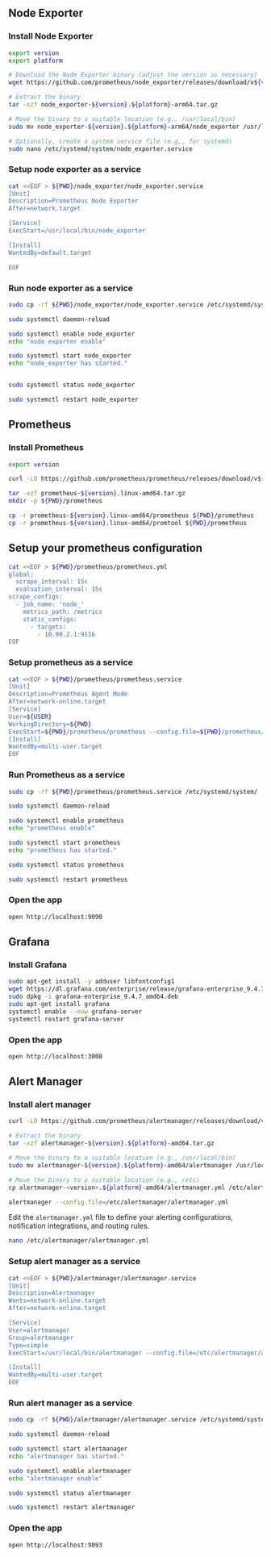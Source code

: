 ## Node Exporter

### Install Node Exporter

```sh {"promptEnv":"yes"}
export version
export platform

# Download the Node Exporter binary (adjust the version as necessary)
wget https://github.com/prometheus/node_exporter/releases/download/v${version}/node_exporter-${version}.${platform}-arm64.tar.gz

# Extract the binary
tar -xzf node_exporter-${version}.${platform}-arm64.tar.gz

# Move the binary to a suitable location (e.g., /usr/local/bin)
sudo mv node_exporter-${version}.${platform}-arm64/node_exporter /usr/local/bin/

# Optionally, create a system service file (e.g., for systemd)
sudo nano /etc/systemd/system/node_exporter.service
```

### Setup node exporter as a service

```sh
cat <<EOF > ${PWD}/node_exporter/node_exporter.service
[Unit]
Description=Prometheus Node Exporter
After=network.target

[Service]
ExecStart=/usr/local/bin/node_exporter

[Install]
WantedBy=default.target

EOF

```

### Run node exporter as a service

```sh
sudo cp -rf ${PWD}/node_exporter/node_exporter.service /etc/systemd/system/

sudo systemctl daemon-reload

sudo systemctl enable node_exporter
echo "node exporter enable"

sudo systemctl start node_exporter
echo "node_exporter has started."


sudo systemctl status node_exporter

sudo systemctl restart node_exporter
```

## Prometheus

### Install Prometheus

```sh {"promptEnv":"yes"}
export version

curl -LO https://github.com/prometheus/prometheus/releases/download/v${version}/prometheus-${version}.linux-amd64.tar.gz

tar -xzf prometheus-${version}.linux-amd64.tar.gz
mkdir -p ${PWD}/prometheus

cp -r prometheus-${version}.linux-amd64/prometheus ${PWD}/prometheus
cp -r prometheus-${version}.linux-amd64/promtool ${PWD}/prometheus
```

## Setup your prometheus configuration

```sh
cat <<EOF > ${PWD}/prometheus/prometheus.yml
global:
  scrape_interval: 15s
  evaluation_interval: 15s
scrape_configs:
  - job_name: 'node_'
    metrics_path: /metrics
    static_configs:
      - targets:
        - 10.90.2.1:9116
EOF
```

### Setup prometheus as a service

```sh
cat <<EOF > ${PWD}/prometheus/prometheus.service
[Unit]
Description=Prometheus Agent Mode
After=network-online.target
[Service]
User=${USER}
WorkingDirectory=${PWD}
ExecStart=${PWD}/prometheus/prometheus --config.file=${PWD}/prometheus/prometheus.yml --enable-feature=agent
[Install]
WantedBy=multi-user.target
EOF
```

### Run Prometheus as a service

```sh
sudo cp -rf ${PWD}/prometheus/prometheus.service /etc/systemd/system/

sudo systemctl daemon-reload

sudo systemctl enable prometheus
echo "prometheus enable"

sudo systemctl start prometheus
echo "prometheus has started."

sudo systemctl status prometheus

sudo systemctl restart prometheus
```

### Open the app

```sh
open http://localhost:9090
```

## Grafana

### Install Grafana

```sh
sudo apt-get install -y adduser libfontconfig1   
wget https://dl.grafana.com/enterprise/release/grafana-enterprise_9.4.7_amd64.deb 
sudo dpkg -i grafana-enterprise_9.4.7_amd64.deb 
sudo apt-get install grafana 
systemctl enable --now grafana-server
systemctl restart grafana-server 
```

### Open the app

```sh
open http://localhost:3000
```

## Alert Manager

### Install alert manager

```sh
curl -LO https://github.com/prometheus/alertmanager/releases/download/v0.27.0/alertmanager-0.27.0.linux-amd64.tar.gz

# Extract the binary
tar -xzf alertmanager-${version}.${platform}-amd64.tar.gz

# Move the binary to a suitable location (e.g., /usr/local/bin)
sudo mv alertmanager-${version}.${platform}-amd64/alertmanager /usr/local/bin/

# Move the binary to a suitable location (e.g., /etc)
cp alertmanager-<version>.${platform}-amd64/alertmanager.yml /etc/alertmanager/

alertmanager --config.file=/etc/alertmanager/alertmanager.yml
```

Edit the `alertmanager.yml` file to define your alerting configurations, notification integrations, and routing rules.

```sh
nano /etc/alertmanager/alertmanager.yml
```

### Setup alert manager as a service

```sh
cat <<EOF > ${PWD}/alertmanager/alertmanager.service
[Unit]
Description=Alertmanager
Wants=network-online.target
After=network-online.target

[Service]
User=alertmanager
Group=alertmanager
Type=simple
ExecStart=/usr/local/bin/alertmanager --config.file=/etc/alertmanager/alertmanager.yml

[Install]
WantedBy=multi-user.target
EOF
```

### Run alert manager as a service

```sh
sudo cp -rf ${PWD}/alertmanager/alertmanager.service /etc/systemd/system/

sudo systemctl daemon-reload

sudo systemctl start alertmanager
echo "alertmanager has started."

sudo systemctl enable alertmanager
echo "alertmanager enable"

sudo systemctl status alertmanager

sudo systemctl restart alertmanager
```

### Open the app

```sh
open http://localhost:9093
```
